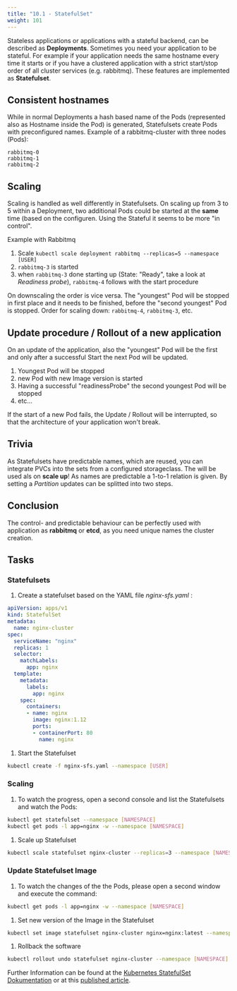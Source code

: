 ```yaml
---
title: "10.1 - StatefulSet"
weight: 101
---
```


Stateless applications or applications with a stateful backend, can be described as **Deployments**. Sometimes you need your application to be stateful.
For example if your application needs the same hostname every time it starts or if you have a clustered application with a strict start/stop order of all cluster services (e.g. rabbitmq).
These features are implemented as **Statefulset**.

## Consistent hostnames
While in normal Deployments a hash based name of the Pods (represented also as Hostname inside the Pod) is generated, Statefulsets create Pods with preconfigured names.
Example of a rabbitmq-cluster with three nodes (Pods):

```
rabbitmq-0
rabbitmq-1
rabbitmq-2
```

## Scaling
Scaling is handled as well differently in Statefulsets.
On scaling up from 3 to 5 within a Deployment, two additional Pods could be started at the __same__ time (based on the configuren. Using the Stateful it seems to be more "in control".

Example with Rabbitmq

1. Scale `kubectl scale deployment rabbitmq --replicas=5 --namespace [USER]`
1. `rabbitmq-3` is started
1. when `rabbitmq-3` done starting up (State: "Ready", take a look at _Readiness probe_), `rabbitmq-4` follows with the start procedure

On downscaling the order is vice versa. The "youngest" Pod will be stopped in first place and it needs to be finished, before the "second youngest" Pod is stopped.
Order for scaling down: `rabbitmq-4`, `rabbitmq-3`, etc.



## Update procedure / Rollout of a new application
On an update of the application, also the "youngest" Pod will be the first and only after a successful Start the next Pod will be updated.

1. Youngest Pod will be stopped
1. new Pod with new Image version is started
1. Having a successful "readinessProbe" the second youngest Pod will be stopped
1. etc...

If the start of a new Pod fails, the Update / Rollout will be interrupted, so that the architecture of your application won't break.

## Trivia
As Statefulsets have predictable names, which are reused, you can integrate PVCs into the sets from a configured storageclass. The will be used als on **scale up**!
As names are predictable a 1-to-1 relation is given. 
By setting a _Partition_ updates can be splitted into two steps.

## Conclusion
The control- and predictable behaviour can be perfectly used with application as __rabbitmq__ or __etcd__, as you need unique names the cluster creation.




## Tasks

### Statefulsets
1. Create a statefulset based on the YAML file _nginx-sfs.yaml_ :
```YAML
apiVersion: apps/v1
kind: StatefulSet
metadata:
  name: nginx-cluster
spec:
  serviceName: "nginx"
  replicas: 1
  selector:
    matchLabels:
      app: nginx
  template:
    metadata:
      labels:
        app: nginx
    spec:
      containers:
      - name: nginx
        image: nginx:1.12
        ports:
        - containerPort: 80
          name: nginx
```

1. Start the Statefulset
```bash
kubectl create -f nginx-sfs.yaml --namespace [USER]
```

### Scaling

1. To watch the progress, open a second console and list the Statefulsets and watch the Pods:

```bash
kubectl get statefulset --namespace [NAMESPACE]
kubectl get pods -l app=nginx -w --namespace [NAMESPACE]
```

1. Scale up Statefulset
```bash
kubectl scale statefulset nginx-cluster --replicas=3 --namespace [NAMESPACE]
```

### Update Statefulset Image

1. To watch the changes of the the Pods, please open a second window and execute the command:
```bash
kubectl get pods -l app=nginx -w --namespace [NAMESPACE]
```

1. Set new version of the Image in the Statefulset
```bash
kubectl set image statefulset nginx-cluster nginx=nginx:latest --namespace [NAMESPACE]
```

1. Rollback the software
```bash
kubectl rollout undo statefulset nginx-cluster --namespace [NAMESPACE]
```

Further Information can be found at the [Kubernetes StatefulSet Dokumentation](https://kubernetes.io/docs/concepts/workloads/controllers/statefulset/) or at this [published article](https://opensource.com/article/17/2/stateful-applications).

